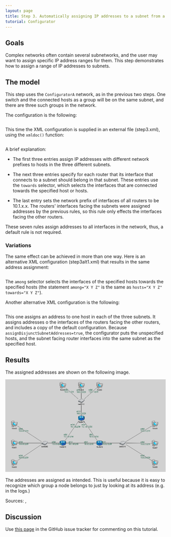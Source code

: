 ```yaml
---
layout: page
title: Step 3. Automatically assigning IP addresses to a subnet from a given range
tutorial: Configurator
---
```


## Goals

Complex networks often contain several subnetworks, and the user may want to
assign specific IP address ranges for them. This step demonstrates how to 
	assign a range of IP addresses to subnets.

## The model

This step uses the `ConfiguratorA` network, as in the previous two steps.
One switch and the connected hosts as a group will be on the same subnet, 
and there are three such groups in the network.

The configuration is the following:

<p><pre class="snippet" src="../omnetpp.uncommented.ini" from="Step3" until="####"></pre></p>

This time the XML configuration is supplied in an external file (step3.xml), using the `xmldoc()` function:

<p><pre class="snippet" src="../step3.xml"></pre></p>

A brief explanation:

- The first three entries assign IP addresses with different network prefixes to hosts in the three different subnets.

- The next three entries specify for each router that its interface that connects to a subnet should belong in that subnet.
  These entries use the `towards` selector, which selects the interfaces that are connected towards the specified host or hosts.

- The last entry sets the network prefix of interfaces of all routers to be 10.1.x.x.
  The routers' interfaces facing the subnets were assigned addresses by the previous rules,
  so this rule only effects the interfaces facing the other routers. 

These seven rules assign addresses to all interfaces in the network, thus, a default rule is not required.

### Variations

The same effect can be achieved in more than one way. Here is an alternative 
XML configuration (step3alt1.xml) that results in the same address assignment:

<p><pre class="snippet" src="../step3alt1.xml"></pre></p>

The `among` selector selects the interfaces of the specified hosts towards the specified 
hosts (the statement `among="X Y Z"` is the same as `hosts="X Y Z" towards="X Y Z"`).

Another alternative XML configuration is the following:

<p><pre class="snippet" src="../step3alt2.xml"></pre></p>

This one assigns an address to one host in each of the three subnets. It assigns addresses
o the interfaces of the routers facing the other routers, and includes a copy of the default
configuration. Because `assignDisjunctSubnetAddresses=true`, the configurator puts 
the unspecified hosts, and the subnet facing router interfaces into the same subnet 
as the specified host.

## Results

The assigned addresses are shown on the following image.

<img class="screen" src="step3address.png" width="850px">

The addresses are assigned as intended.
This is useful because it is easy to recognize which group a node belongs to just by looking at its address (e.g. in the logs.)

Sources: <a srcfile="configurator/omnetpp.ini"/>, <a srcfile="configurator/ConfiguratorA.ned"/>

## Discussion

Use <a href="https://github.com/inet-framework/inet-tutorials/issues/2" target="_blank">this page</a>
in the GitHub issue tracker for commenting on this tutorial.
